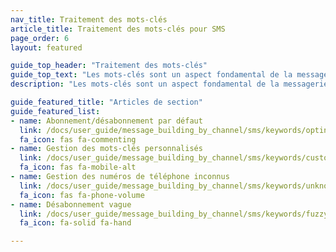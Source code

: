 ```yaml
---
nav_title: Traitement des mots-clés
article_title: Traitement des mots-clés pour SMS
page_order: 6
layout: featured

guide_top_header: "Traitement des mots-clés"
guide_top_text: "Les mots-clés sont un aspect fondamental de la messagerie automatisée par SMS. Grâce à eux, vos utilisateurs peuvent envoyer une liste prédéfinie de commandes d’un mot qui entraînent un type d’action. Par exemple, l’abonnement et le désabonnement à la réception de messages SMS. Avec Braze, vous avez également la possibilité de définir des mots-clés personnalisés à employer pour plus d’options marketing. Cette rubrique explique comment Braze effectue le traitement et la gestion des mots-clés, ainsi que certaines pratiques exemplaires."
description: "Les mots-clés sont un aspect fondamental de la messagerie automatisée par SMS. Grâce à eux, vos utilisateurs peuvent envoyer une liste prédéfinie de commandes d’un mot qui entraînent un type d’action."

guide_featured_title: "Articles de section"
guide_featured_list:
- name: Abonnement/désabonnement par défaut
  link: /docs/user_guide/message_building_by_channel/sms/keywords/optin_optout/
  fa_icon: fas fa-commenting
- name: Gestion des mots-clés personnalisés
  link: /docs/user_guide/message_building_by_channel/sms/keywords/custom_keyword_handling/
  fa_icon: fas fa-mobile-alt
- name: Gestion des numéros de téléphone inconnus
  link: /docs/user_guide/message_building_by_channel/sms/keywords/unknown_phone_numbers/
  fa_icon: fas fa-phone-volume
- name: Désabonnement vague
  link: /docs/user_guide/message_building_by_channel/sms/keywords/fuzzy_opt_out/
  fa_icon: fa-solid fa-hand

---
```

<br><br>
